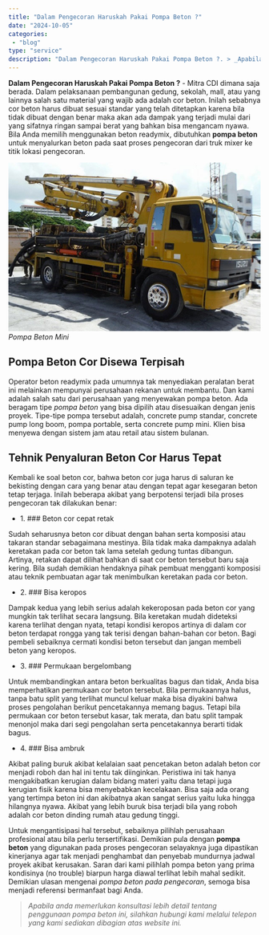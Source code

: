 ```yaml
---
title: "Dalam Pengecoran Haruskah Pakai Pompa Beton ?"
date: "2024-10-05"
categories:
 - "blog"
type: "service"
description: "Dalam Pengecoran Haruskah Pakai Pompa Beton ?. > _Apabila anda memerlukan konsultasi lebih detail tentang penggunaan pompa beton ini, silahkan hubungi kami m..."
---
```


**Dalam Pengecoran Haruskah Pakai Pompa Beton ?** - Mitra CDI dimana saja berada. Dalam pelaksanaan pembangunan gedung, sekolah, mall, atau yang lainnya salah satu material yang wajib ada adalah cor beton. Inilah sebabnya cor beton harus dibuat sesuai standar yang telah ditetapkan karena bila tidak dibuat dengan benar maka akan ada dampak yang terjadi mulai dari yang sifatnya ringan sampai berat yang bahkan bisa mengancam nyawa. Bila Anda memilih menggunakan beton readymix, dibutuhkan **pompa beton** untuk menyalurkan beton pada saat proses pengecoran dari truk mixer ke titik lokasi pengecoran.

![Pompa Beton Mini](/images/blog/concrete-pump-mini.jpg)
*Pompa Beton Mini*

 ## Pompa Beton Cor Disewa Terpisah

Operator beton readymix pada umumnya tak menyediakan peralatan berat ini melainkan mempunyai perusahaan rekanan untuk membantu. Dan kami adalah salah satu dari perusahaan yang menyewakan pompa beton. Ada beragam tipe _pompa beton_ yang bisa dipilih atau disesuaikan dengan jenis proyek. Tipe-tipe pompa tersebut adalah, concrete pump standar, concrete pump long boom, pompa portable, serta concrete pump mini. Klien bisa menyewa dengan sistem jam atau retail atau sistem bulanan.

 ## Tehnik Penyaluran Beton Cor Harus Tepat

Kembali ke soal beton cor, bahwa beton cor juga harus di saluran ke bekisting dengan cara yang benar atau dengan tepat agar kesegaran beton tetap terjaga. Inilah beberapa akibat yang berpotensi terjadi bila proses pengecoran tak dilakukan benar:

- 1\. ### Beton cor cepat retak

Sudah seharusnya beton cor dibuat dengan bahan serta komposisi atau takaran standar sebagaimana mestinya. Bila tidak maka dampaknya adalah keretakan pada cor beton tak lama setelah gedung tuntas dibangun. Artinya, retakan dapat dilihat bahkan di saat cor beton tersebut baru saja kering. Bila sudah demikian hendaknya pihak pembuat mengganti komposisi atau teknik pembuatan agar tak menimbulkan keretakan pada cor beton.
- 2\. ### Bisa keropos

Dampak kedua yang lebih serius adalah kekeroposan pada beton cor yang mungkin tak terlihat secara langsung. Bila keretakan mudah dideteksi karena terlihat dengan nyata, tetapi kondisi keropos artinya di dalam cor beton terdapat rongga yang tak terisi dengan bahan-bahan cor beton. Bagi pembeli sebaiknya cermati kondisi beton tersebut dan jangan membeli beton yang keropos.
- 3\. ### Permukaan bergelombang

Untuk membandingkan antara beton berkualitas bagus dan tidak, Anda bisa memperhatikan permukaan cor beton tersebut. Bila permukaannya halus, tanpa batu split yang terlihat muncul keluar maka bisa diyakini bahwa proses pengolahan berikut pencetakannya memang bagus. Tetapi bila permukaan cor beton tersebut kasar, tak merata, dan batu split tampak menonjol maka dari segi pengolahan serta pencetakannya berarti tidak bagus.
- 4\. ### Bisa ambruk

Akibat paling buruk akibat kelalaian saat pencetakan beton adalah beton cor menjadi roboh dan hal ini tentu tak diinginkan. Peristiwa ini tak hanya mengakibatkan kerugian dalam bidang materi yaitu dana tetapi juga kerugian fisik karena bisa menyebabkan kecelakaan. Bisa saja ada orang yang tertimpa beton ini dan akibatnya akan sangat serius yaitu luka hingga hilangnya nyawa. Akibat yang lebih buruk bisa terjadi bila yang roboh adalah cor beton dinding rumah atau gedung tinggi.

Untuk mengantisipasi hal tersebut, sebaiknya pilihlah perusahaan profesional atau bila perlu tersertifikasi. Demikian pula dengan **pompa beton** yang digunakan pada proses pengecoran selayaknya juga dipastikan kinerjanya agar tak menjadi penghambat dan penyebab mundurnya jadwal proyek akibat kerusakan. Saran dari kami pilihlah pompa beton yang prima kondisinya (no trouble) biarpun harga diawal terlihat lebih mahal sedikit. Demikian ulasan mengenai _pompa beton pada pengecoran_, semoga bisa menjadi referensi bermanfaat bagi Anda.

> _Apabila anda memerlukan konsultasi lebih detail tentang penggunaan pompa beton ini, silahkan hubungi kami melalui telepon yang kami sediakan dibagian atas website ini._
